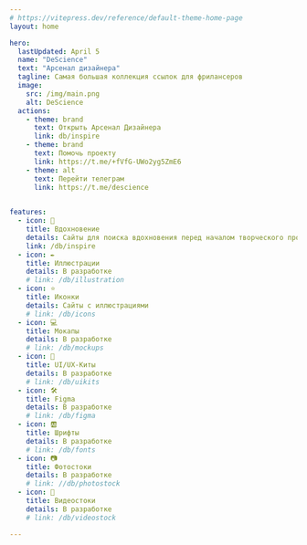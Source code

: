 ```yaml
---
# https://vitepress.dev/reference/default-theme-home-page
layout: home

hero:
  lastUpdated: April 5
  name: "DeScience"
  text: "Арсенал дизайнера"
  tagline: Самая большая коллекция ссылок для фрилансеров
  image:
    src: /img/main.png
    alt: DeScience
  actions:
    - theme: brand
      text: Открыть Арсенал Дизайнера
      link: db/inspire
    - theme: brand
      text: Помочь проекту
      link: https://t.me/+fVfG-UWo2yg5ZmE6
    - theme: alt
      text: Перейти телеграм
      link: https://t.me/descience
      

features:
  - icon: 💭
    title: Вдохновение
    details: Сайты для поиска вдохновения перед началом творческого процесса
    link: /db/inspire
  - icon: ✒️
    title: Иллюстрации
    details: В разработке
    # link: /db/illustration
  - icon: ⭐️
    title: Иконки
    details: Сайты с иллюстрациями
    # link: /db/icons
  - icon: 💻
    title: Мокапы
    details: В разработке
    # link: /db/mockups
  - icon: 🐳
    title: UI/UX-Киты
    details: В разработке
    # link: /db/uikits
  - icon: 🛠
    title: Figma
    details: В разработке
    # link: /db/figma
  - icon: 🆎
    title: Шрифты
    details: В разработке
    # link: /db/fonts
  - icon: 📷
    title: Фотостоки
    details: В разработке
    # link: //db/photostock
  - icon: 🎥
    title: Видеостоки
    details: В разработке
    # link: /db/videostock

---
```

